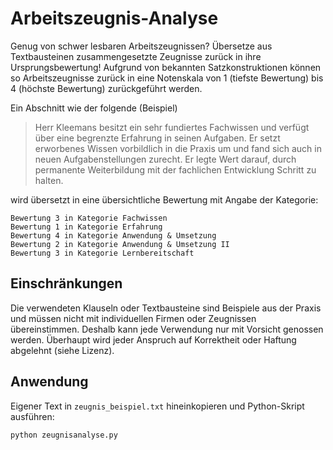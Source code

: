 # Arbeitszeugnis-Analyse

Genug von schwer lesbaren Arbeitszeugnissen? Übersetze aus Textbausteinen zusammengesetzte Zeugnisse zurück in ihre Ursprungsbewertung! Aufgrund von bekannten Satzkonstruktionen können so Arbeitszeugnisse zurück in eine Notenskala von 1 (tiefste Bewertung) bis 4 (höchste Bewertung) zurückgeführt werden.

Ein Abschnitt wie der folgende (Beispiel)

> Herr Kleemans besitzt ein sehr fundiertes Fachwissen und verfügt über eine begrenzte Erfahrung in seinen Aufgaben. Er setzt erworbenes Wissen vorbildlich in die Praxis um und fand sich auch in neuen Aufgabenstellungen zurecht. Er legte Wert darauf, durch permanente Weiterbildung mit der fachlichen Entwicklung Schritt zu halten.

wird übersetzt in eine übersichtliche Bewertung mit Angabe der Kategorie:

    Bewertung 3 in Kategorie Fachwissen
    Bewertung 1 in Kategorie Erfahrung
    Bewertung 4 in Kategorie Anwendung & Umsetzung
    Bewertung 2 in Kategorie Anwendung & Umsetzung II
    Bewertung 3 in Kategorie Lernbereitschaft
    
## Einschränkungen
Die verwendeten Klauseln oder Textbausteine sind Beispiele aus der Praxis und müssen nicht mit individuellen Firmen oder Zeugnissen übereinstimmen. Deshalb kann jede Verwendung nur mit Vorsicht genossen werden.
Überhaupt wird jeder Anspruch auf Korrektheit oder Haftung abgelehnt (siehe Lizenz).

## Anwendung
Eigener Text in `zeugnis_beispiel.txt` hineinkopieren und Python-Skript ausführen:

    python zeugnisanalyse.py
